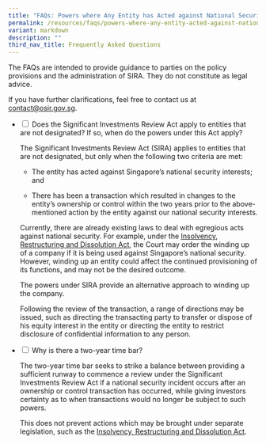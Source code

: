 ```yaml
---
title: "FAQs: Powers where Any Entity has Acted against National Security Interests"
permalink: /resources/faqs/powers-where-any-entity-acted-against-national-security-interests/
variant: markdown
description: ""
third_nav_title: Frequently Asked Questions
---
```

<p>The FAQs are intended to provide guidance to parties on the policy provisions
and the administration of SIRA. They do not constitute as legal advice.</p>
<p>If you have further clarifications, feel free to contact us at <a href="mailto:contact@osir.gov.sg" rel="noopener noreferrer nofollow" target="_blank">contact@osir.gov.sg</a>.</p>
<p></p>

<ul class="jekyllcodex_accordion">  
  
<li><input type="checkbox" id="accordion1">  
<label for="accordion1">Does the Significant Investments Review Act apply to entities that are not designated? If so, when do the powers under this Act apply?</label><div>  
<p>The Significant Investments Review Act (SIRA) applies to entities that are not designated, but only when the following two criteria are met:</p>
<ul><li>The entity has acted against Singapore’s national security interests; and </li></ul>
<ul><li>There has been a transaction which resulted in changes to the entity’s ownership or control within the two years prior to the above-mentioned action by the entity against our national security interests. </li></ul></div></li>
	
<p> Currently, there are already existing laws to deal with egregious acts against national security. For example, under the&nbsp;<a href="https://www.osir.gov.sg/resources/other-legislation/irda/" rel="noopener nofollow" target="_blank">Insolvency, Restructuring and Dissolution Act</a>, the Court may order the winding up of a company if it is being used against Singapore’s national security.&nbsp; However, winding up an entity could affect the continued provisioning of its functions, and may not be the desired outcome. </p>

<p>The powers under SIRA provide an alternative approach to winding up the company. </p>

<p>Following the review of the transaction, a range of directions may be issued, such as directing the transacting party to transfer or dispose of his equity interest in the entity or directing the entity to restrict disclosure of confidential information to any person.</p>

<li><input type="checkbox" id="accordion2">  
<label for="accordion2">Why is there a two-year time bar?</label><div>  
<p>The two-year time bar seeks to strike a balance between providing a sufficient runway to commence a review under the Significant Investments Review Act if a national security incident occurs after an ownership or control transaction has occurred, while giving investors certainty as to when transactions would no longer be subject to such powers.</p>
	
This does not prevent actions which may be brought under separate legislation, such as the <a href="https://www.osir.gov.sg/resources/other-legislation/irda/" rel="noopener nofollow" target="_blank">Insolvency, Restructuring and Dissolution Act</a>.

</div></li> 
</ul>
